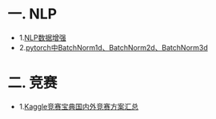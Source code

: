 # 一. NLP

*   1.[NLP数据增强](http://www.mamicode.com/info-detail-3015224.html)  
* 2.[pytorch中BatchNorm1d、BatchNorm2d、BatchNorm3d](https://www.jianshu.com/p/749439fb026d)

# 二. 竞赛
* 1.[Kaggle竞赛宝典国内外竞赛方案汇总](https://mp.weixin.qq.com/s?__biz=MzU1Nzc1NjI0Nw==&mid=2247488075&idx=1&sn=27452756cb89102a5aa2c255961384da&chksm=fc31a873cb4621658f8480aaca64c319060297f4e7e90180dde18e0dfd6eb41209d7af181012&mpshare=1&scene=23&srcid=1004owM1mauskyrWYK5AbBQU&sharer_sharetime=1601815250439&sharer_shareid=fb5716a8ad12ea6329433df53d4cbf64#rd)


